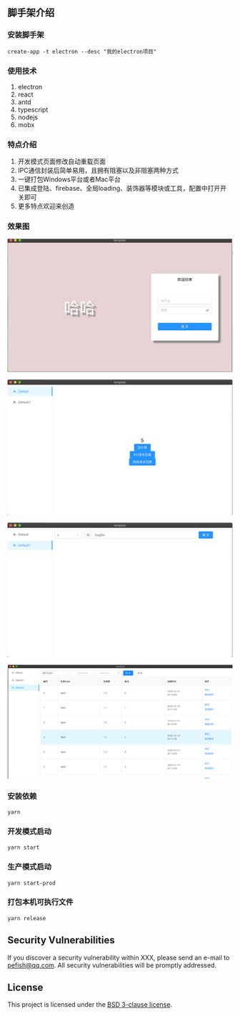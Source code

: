 ## 脚手架介绍

### 安装脚手架

```shell
create-app -t electron --desc "我的electron项目"
```

### 使用技术

1. electron
2. react
3. antd
4. typescript
5. nodejs
6. mobx

### 特点介绍

1. 开发模式页面修改自动重载页面
2. IPC通信封装后简单易用，且拥有阻塞以及非阻塞两种方式
3. 一键打包Windows平台或者Mac平台
4. 已集成登陆、firebase、全局loading、装饰器等模块或工具，配置中打开开关即可
5. 更多特点欢迎来创造

### 效果图

![image](https://github.com/pefish/create-electron-app-template/blob/master/images/login.png)

![image](https://github.com/pefish/create-electron-app-template/blob/master/images/home_menu1.png)

![image](https://github.com/pefish/create-electron-app-template/blob/master/images/home_menu2.png)

![image](https://github.com/pefish/create-electron-app-template/blob/master/images/list.png)


### 安装依赖

```shell
yarn
```

### 开发模式启动

```shell
yarn start
```

### 生产模式启动

```shell
yarn start-prod
```

### 打包本机可执行文件

```shell
yarn release
```

## Security Vulnerabilities

If you discover a security vulnerability within XXX, please send an e-mail to [pefish@qq.com](mailto:pefish@qq.com). All security vulnerabilities will be promptly addressed.

## License

This project is licensed under the [BSD 3-clause license](LICENSE).


